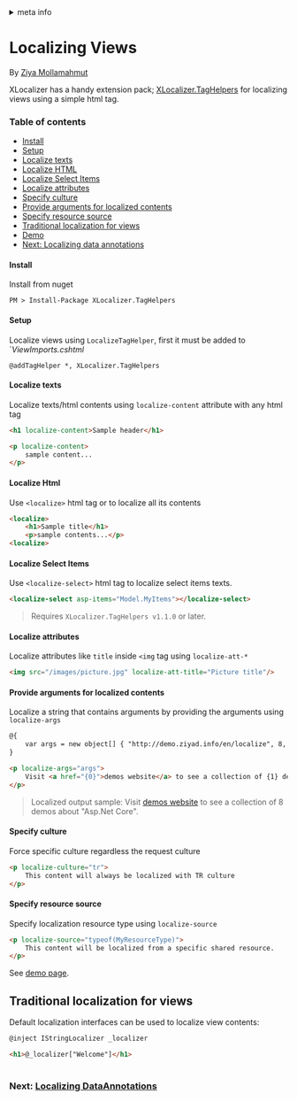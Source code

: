 <!-- meta tags details, will be assigned to meta tags inside header by js -->
<div id="meta-info">
<details><summary>meta info</summary>

> * Title: <i id="md-title">Localizing Views</i>
> * Keywords: <i id="md-keywords">localization, asp.net-core, views, razor, pages, mvc, taghelpers</i>
> * Description: <i id="md-description">Learn how to localize views with XLocalizer.TagHelpers in Asp.Net Core web app.</i>
> * Author: <i id="md-author">Ziya Mollamahmut</i>
> * Date: <i id="md-date">08-Aug-2020</i>
> * Image: <i id="md-image">https://github.com/LazZiya/Docs/raw/master/XLocalizer/v1.0/images/xlocalizer-logo.png</i>
> * Image-alt: <i id="md-image-alt">XLocalizer Logo</i>
> * Version: <i id="md-version">v1.0</i>

</details>
</div>

# Localizing Views

By [Ziya Mollamahmut](https://github.com/LazZiya)

XLocalizer has a handy extension pack; [XLocalizer.TagHelpers][3] for localizing views using a simple html tag.

### Table of contents
- [Install](#install)
- [Setup](#setup)
- [Localize texts](#localize-texts)
- [Localize HTML](#localize-html)
- [Localize Select Items](#localize-select-items)
- [Localize attributes](#localize-attributes)
- [Specify culture](#specify-culture)
- [Provide arguments for localized contents](#provide-arguments-for-localized-contents)
- [Specify resource source](#specify-resource-source)
- [Traditional localization for views](#traditional-localization-for-views)
- [Demo][1]
- [Next: Localizing data annotations][2]

#### Install
Install from nuget
````
PM > Install-Package XLocalizer.TagHelpers
````

#### Setup
Localize views using `LocalizeTagHelper`, first it must be added to `_ViewImports.cshtml_
````
@addTagHelper *, XLocalizer.TagHelpers
````

#### Localize texts
Localize texts/html contents using `localize-content` attribute with any html tag
````html
<h1 localize-content>Sample header</h1>

<p localize-content>
    sample content...
</p>
````

#### Localize Html
Use `<localize>` html tag or to localize all its contents
````html
<localize>
    <h1>Sample title</h1>
    <p>sample contents...</p>
<localize>
````

#### Localize Select Items
Use `<localize-select>` html tag to localize select items texts.
````html
<localize-select asp-items="Model.MyItems"></localize-select>
````

> Requires `XLocalizer.TagHelpers v1.1.0` or later.

#### Localize attributes
Localize attributes like `title` inside `<img` tag using `localize-att-*`
````html
<img src="/images/picture.jpg" localize-att-title="Picture title"/>
````

#### Provide arguments for localized contents
Localize a string that contains arguments by providing the arguments using `localize-args`
````html
@{
    var args = new object[] { "http://demo.ziyad.info/en/localize", 8, "Asp.Net Core" }
}

<p localize-args="args">
    Visit <a href="{0}">demos website</a> to see a collection of {1} demos about "{2}".
</p>
````
> Localized output sample: Visit [demos website][1] to see a collection of 8 demos about "Asp.Net Core".

#### Specify culture
Force specific culture regardless the request culture
````html
<p localize-culture="tr">
    This content will always be localized with TR culture
</p>
````

#### Specify resource source
Specify localization resource type using `localize-source`
````html
<p localize-source="typeof(MyResourceType)">
    This content will be localized from a specific shared resource.
</p>
````

See [demo page][1].

## Traditional localization for views
Default localization interfaces can be used to localize view contents:

````html
@inject IStringLocalizer _localizer

<h1>@_localizer["Welcome"]</h1>
````

#
### Next: [Localizing DataAnnotations][2]
#


[1]:http://demo.ziyad.info/en/localize
[2]:localizing-validation-attributes-errors.md
[3]:https://github.com/LazZiya/XLocalizer.TagHelpers